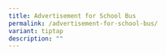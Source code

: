 ```yaml
---
title: Advertisement for School Bus
permalink: /advertisement-for-school-bus/
variant: tiptap
description: ""
---
```

